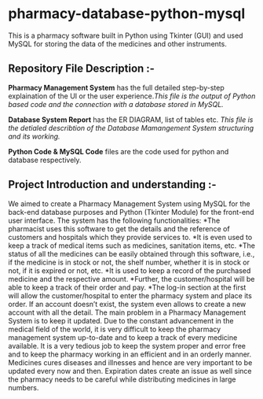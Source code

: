 # pharmacy-database-python-mysql

This is a pharmacy software built in Python using Tkinter (GUI) and used MySQL for storing the data of the medicines and other instruments.

## Repository File Description :-

**Pharmacy Management System** has the full detailed step-by-step explaination of the UI or the user experience.*This file is the output of Python based code and the connection with a database stored in MySQL.*

**Database System Report** has the ER DIAGRAM, list of tables etc. 
*This file is the detialed describtion of the Database Mamangement System structuring and its working.*

**Python Code & MySQL Code** files are the code used for python and database respectively.

## Project Introduction and understanding :-

We aimed to create a Pharmacy Management System using MySQL for the back-end database purposes and Python (Tkinter Module) for the front-end user interface.
The system has the following functionalities:
*The pharmacist uses this software to get the details and the reference of customers and hospitals which they provide services to.
*It is even used to keep a track of medical items such as medicines, sanitation items, etc.
*The status of all the medicines can be easily obtained through this software, i.e., if the medicine is in stock or not, the shelf number, whether it is in stock or not, if it is expired or not, etc. 
*It is used to keep a record of the purchased medicine and the respective amount.
*Further, the customer/hospital will be able to keep a track of their order and pay.
*The log-in section at the first will allow the customer/hospital to enter the pharmacy system and place its order. If an account doesn’t exist, the system even allows to create a new account with all the detail.
The main problem in a Pharmacy Management System is to keep it updated. Due to the constant advancement in the medical field of the world, it is very difficult to keep the pharmacy management system up-to-date and to keep a track of every medicine available. It is a very tedious job to keep the system proper and error free and to keep the pharmacy working in an efficient and in an orderly manner. Medicines cures diseases and illnesses and hence are very important to be updated every now and then. Expiration dates create an issue as well since the pharmacy needs to be careful while distributing medicines in large numbers.

